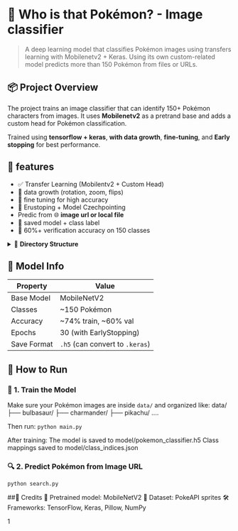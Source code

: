 # 🧠 Who is that Pokémon? - Image classifier

> A deep learning model that classifies Pokémon images using transfers learning with Mobilenetv2 + Keras. Using its own custom-related model predicts more than 150 Pokémon from files or URLs.


## 📦 Project Overview

The project trains an image classifier that can identify 150+ Pokémon characters from images. It uses **Mobilenetv2** as a pretrand base and adds a custom head for Pokémon classification.

Trained using **tensorflow + keras**, **with data growth**, **fine-tuning**, and **Early stopping** for best performance.


## 🚀 features

- ✅ Transfer Learning (Mobilentv2 + Custom Head)
- 🎨 data growth (rotation, zoom, flips)
- 🧠 fine tuning for high accuracy
- 🔁 Erustoping + Model Czechpointing
- Predic from 🌐 **image url or local file**
- 📁 saved model + class label
- 🧪 60%+ verification accuracy on 150 classes


<details> <summary>📁 <strong>Directory Structure</strong></summary>
pokemon-classifier/
├── data/                    # Pokémon images (organized by class folders)
│   ├── pikachu/
│   ├── charmander/
│   └── ...
├── model/                   # Saved model and class index map
│   ├── pokemon_classifier.h5
│   └── class_indices.json
├── main.py                  # Training script (uses transfer learning with MobileNetV2)
├── search.py                # Prediction script (predicts from image URL or file)
├── README.md                # Project documentation (this file)
</details>

## 🧪 Model Info

| Property          | Value           |
|------------------|-----------------|
| Base Model       | MobileNetV2     |
| Classes          | ~150 Pokémon    |
| Accuracy         | ~74% train, ~60% val |
| Epochs           | 30 (with EarlyStopping) |
| Save Format      | `.h5` (can convert to `.keras`) |

## 🏁 How to Run

### 🔧 1. Train the Model

Make sure your Pokémon images are inside `data/` and organized like:
data/
├── bulbasaur/
├── charmander/
├── pikachu/
....


Then run:
```python main.py```

After training:
The model is saved to model/pokemon_classifier.h5
Class mappings saved to model/class_indices.json

### 🔍 2. Predict Pokémon from Image URL
```python search.py```

##🙌 Credits
🧩 Pretrained model: MobileNetV2
🎨 Dataset: PokeAPI sprites
🛠 Frameworks: TensorFlow, Keras, Pillow, NumPy


1
